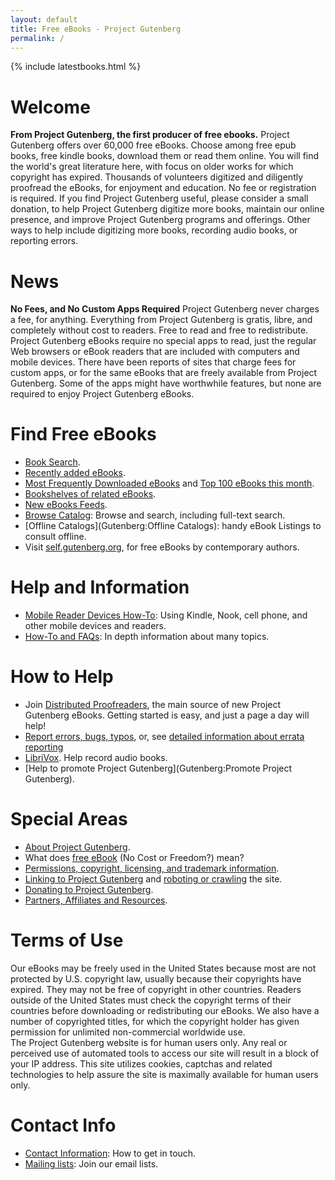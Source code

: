 ```yaml
---
layout: default
title: Free eBooks - Project Gutenberg
permalink: /
---
```


{% include latestbooks.html %}


Welcome
=======

**From Project Gutenberg, the first producer of free ebooks.** Project Gutenberg offers over 60,000 free eBooks. Choose among free epub books, free kindle books, download them or read them online. You will find the world\'s great literature here, with focus on older works for which copyright has expired. Thousands of volunteers digitized and diligently proofread the eBooks, for enjoyment and education. No fee or registration is required. If you find Project Gutenberg useful, please consider a small donation, to help Project Gutenberg digitize more books, maintain our online presence, and improve Project Gutenberg programs and offerings. Other ways to help include digitizing more books, recording audio books, or reporting errors.


News
====
**No Fees, and No Custom Apps Required** Project Gutenberg never charges a fee, for anything. Everything from Project Gutenberg is gratis, libre, and completely without cost to readers. Free to read and free to redistribute. Project Gutenberg eBooks require no special apps to read, just the regular Web browsers or eBook readers that are included with computers and mobile devices. There have been reports of sites that charge fees for custom apps, or for the same eBooks that are freely available from Project Gutenberg. Some of the apps might have worthwhile features, but none are required to enjoy Project Gutenberg eBooks.


Find Free eBooks
================

- [Book Search](/ebooks).
- [Recently added eBooks](/ebooks/search/?query=&submit_search=Search&sort_order=release_date).
- [Most Frequently Downloaded eBooks](/ebooks/search/?sort_order=downloads) and [Top 100 eBooks this month](/browse/scores/top).
- [Bookshelves of related eBooks](:Category:Bookshelf).
- [New eBooks Feeds](Gutenberg:Feeds).
- [Browse Catalog](pg:catalog/): Browse and search, including full-text search.
- [Offline Catalogs](Gutenberg:Offline Catalogs): handy eBook Listings to consult offline.
- Visit [self.gutenberg.org](http://self.gutenberg.org), for free eBooks by contemporary authors.


Help and Information
====================

- [Mobile Reader Devices How-To](/help/mobile.html): Using Kindle, Nook, cell phone, and other mobile devices and readers.
- [How-To and FAQs](/how_to/): In depth information about many topics.


How to Help
===========

- Join [Distributed Proofreaders](https://www.pgdp.net), the main source of new Project Gutenberg eBooks. Getting started is easy, and just a page a day will help!
- [Report errors, bugs, typos](/about/contact_information.html), or, see [detailed information about errata reporting](Gutenberg:Readers%27_FAQ#R.26._I.27ve_found_some_obvious_typos_in_a_Project_Gutenberg_text._How_should_I_report_them.3F)
- [LibriVox](https://librivox.org).  Help record audio books.
- [Help to promote Project Gutenberg](Gutenberg:Promote Project Gutenberg).


Special Areas
=============

- [About Project Gutenberg](/about/).
- What does [free eBook](/information/free_ebook.html) (No Cost or Freedom?) mean?
- [Permissions, copyright, licensing, and trademark information](/help/permission_how_to.html).
- [Linking to Project Gutenberg](/information/linking_pages.html) and [roboting or crawling](/information/robot_access.html) the site.
- [Donating to Project Gutenberg](/donate/).
- [Partners, Affiliates and Resources](/information/partners_affiliates_resources.html).


Terms of Use
============
<div class="box_shadow">
Our eBooks may be freely used in the United States because most are not protected by U.S. copyright law, usually because their copyrights have expired. They may not be free of copyright in other countries. Readers outside of the United States must check the copyright terms of their countries before downloading or redistributing our eBooks. We also have a number of copyrighted titles, for which the copyright holder has given permission for unlimited non-commercial worldwide use.

</div>
<div class="box_shadow">
The Project Gutenberg website is for human users only. Any real or perceived use of automated tools to access our site will result in a block of your IP address. This site utilizes cookies, captchas and related technologies to help assure the site is maximally available for human users only.
</div>

Contact Info
============

- [Contact Information](/about/contact_information.html): How to get in touch.
- [Mailing lists](https://www.gutenberg.org/wiki/Gutenberg:Subscribe_How-To): Join our email lists.

